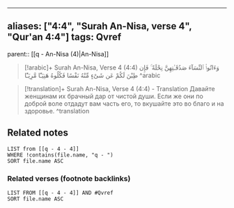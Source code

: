 
---
aliases: ["4:4", "Surah An-Nisa, verse 4", "Qur'an 4:4"]
tags: Qvref
---

parent:: [[q - An-Nisa (4)|An-Nisa]]

> [!arabic]+ Surah An-Nisa, Verse 4 (4:4)
> <span class="quran-arabic">وَءَاتُوا۟ ٱلنِّسَآءَ صَدُقَـٰتِهِنَّ نِحْلَةً ۚ فَإِن طِبْنَ لَكُمْ عَن شَىْءٍ مِّنْهُ نَفْسًا فَكُلُوهُ هَنِيٓـًٔا مَّرِيٓـًٔا</span>
^arabic

> [!translation]+ Surah An-Nisa, Verse 4 (4:4) - Translation
> Давайте женщинам их брачный дар от чистой души. Если же они по доброй воле отдадут вам часть его, то вкушайте это во благо и на здоровье.
^translation



## Related notes
```dataview
LIST from [[q - 4 - 4]]
WHERE !contains(file.name, "q - ")
SORT file.name ASC
```

### Related verses (footnote backlinks)
```dataview
LIST FROM [[q - 4 - 4]] AND #Qvref
SORT file.name ASC
```

